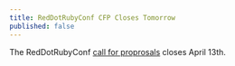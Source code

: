 ```yaml
---
title: RedDotRubyConf CFP Closes Tomorrow
published: false
---
```


The RedDotRubyConf [call for proprosals][cfp] closes April 13th.

[cfp]: https://docs.google.com/forms/d/1XmrZOTI7V7Szr15l0WgIV5AS4ArycfpJAXn_TT4mzgQ/viewform
